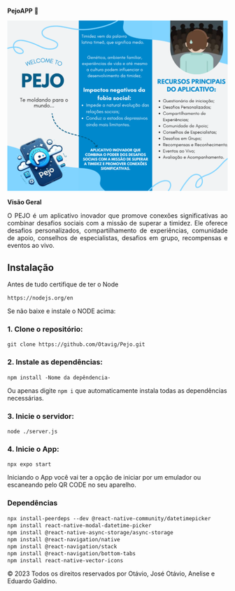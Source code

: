 **PejoAPP** 🦕

![Mídia Indoor](assets/imgs/git/Projeto%20DEV.png)


**Visão Geral** 
<p align="justify">O PEJO é um aplicativo inovador que promove conexões significativas ao combinar desafios sociais com a missão de superar a timidez. Ele oferece desafios personalizados, compartilhamento de experiências, comunidade de apoio, conselhos de especialistas, desafios em grupo, recompensas e eventos ao vivo.</p>

## Instalação

Antes de tudo certifique de ter o Node 
    
    https://nodejs.org/en
Se não baixe e instale o NODE acima:
    
### 1. Clone o repositório:

    git clone https://github.com/Otavig/Pejo.git

### 2. Instale as dependências: 

    npm install -Nome da depêndencia-
Ou apenas digite `npm i` que automaticamente instala todas as dependências necessárias.

### 3. Inicie o servidor:

    node ./server.js
  
### 4. Inicie o App:

    npx expo start
Iniciando o App você vai ter a opção de iniciar por um emulador ou escaneando pelo QR CODE no seu aparelho.

### Dependências 

    npx install-peerdeps --dev @react-native-community/datetimepicker
    npm install react-native-modal-datetime-picker
    npm install @react-native-async-storage/async-storage
    npm install @react-navigation/native
    npm install @react-navigation/stack
    npm install @react-navigation/bottom-tabs
    npm install react-native-vector-icons


© 2023 Todos os direitos reservados por Otávio, José Otávio, Anelise e Eduardo Galdino.

